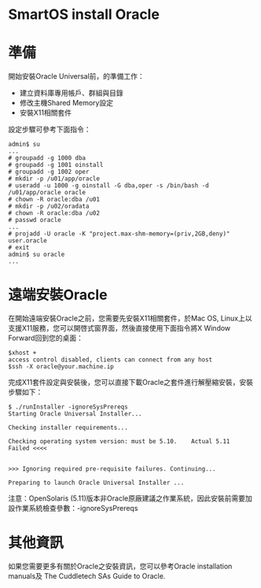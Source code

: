 SmartOS install Oracle
===



準備
===
開始安裝Oracle Universal前，的準備工作：
*  建立資料庫專用帳戶、群組與目錄
*  修改主機Shared Memory設定
*  安裝X11相關套件

設定步驟可參考下面指令：

```
admin$ su
...
# groupadd -g 1000 dba
# groupadd -g 1001 oinstall
# groupadd -g 1002 oper
# mkdir -p /u01/app/oracle
# useradd -u 1000 -g oinstall -G dba,oper -s /bin/bash -d /u01/app/oracle oracle
# chown -R oracle:dba /u01
# mkdir -p /u02/oradata
# chown -R oracle:dba /u02
# passwd oracle
...
# projadd -U oracle -K "project.max-shm-memory=(priv,2GB,deny)" user.oracle
# exit
admin$ su oracle
...
```


遠端安裝Oracle
===
在開始遠端安裝Oracle之前，您需要先安裝X11相關套件，於Mac OS, Linux上以支援X11服務，您可以開啓式窗界面，然後直接使用下面指令將X Window Forward回到您的桌面：

```
$xhost +
access control disabled, clients can connect from any host
$ssh -X oracle@your.machine.ip
```


完成X11套件設定與安裝後，您可以直接下載Oracle之套件進行解壓縮安裝，安裝步驟如下：

```
$ ./runInstaller -ignoreSysPrereqs
Starting Oracle Universal Installer...

Checking installer requirements...

Checking operating system version: must be 5.10.    Actual 5.11
Failed <<<<


>>> Ignoring required pre-requisite failures. Continuing...

Preparing to launch Oracle Universal Installer ...
```

注意：OpenSolaris (5.11)版本非Oracle原廠建議之作業系統，因此安裝前需要加設作業系統檢查參數：-ignoreSysPrereqs

其他資訊
===
如果您需要更多有關於Oracle之安裝資訊，您可以參考Oracle installation manuals及 The Cuddletech SAs Guide to Oracle.
